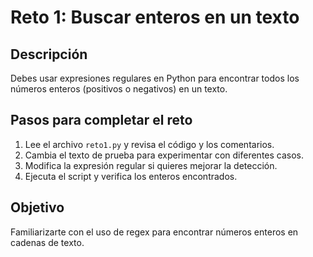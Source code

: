 # Reto 1: Buscar enteros en un texto

## Descripción
Debes usar expresiones regulares en Python para encontrar todos los números enteros (positivos o negativos) en un texto.

## Pasos para completar el reto
1. Lee el archivo `reto1.py` y revisa el código y los comentarios.
2. Cambia el texto de prueba para experimentar con diferentes casos.
3. Modifica la expresión regular si quieres mejorar la detección.
4. Ejecuta el script y verifica los enteros encontrados.

## Objetivo
Familiarizarte con el uso de regex para encontrar números enteros en cadenas de texto.
